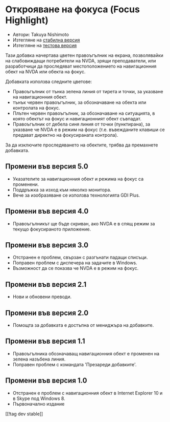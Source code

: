 # Открояване на фокуса (Focus Highlight) #

* Автори: Takuya Nishimoto
* Изтегляне на [стабилна версия][2]
* Изтегляне на [тестова версия][1]

Тази добавка начертава цветен правоъгълник на екрана, позволявайки на
слабовиждащи потребители на NVDA, зрящи преподаватели, или разработчици да
проследяват местоположението на навигационния обект на NVDA или обекта на
фокус.

Добавката използва следните цветове:

* Правоъгълник от тънка зелена линия от тирета и точки, за указване на
  навигационния обект.
* тънък червен правоъгълник, за обозначаване на обекта или контролата на
  фокус.
* Плътен червен правоъгълник, за обозначаване на ситуацията, в която обектът
  на фокус и навигационният обект съвпадат.
* Правоъгълник от дебела синя линия от точки (пунктирана), за указване че
  NVDA е в режим на фокус (т.е. въвежданите клавиши се предават директно на
  фокусираната контрола).

За да изключите проследяването на обектите, трябва да премахнете добавката.

## Промени във версия 5.0 ##

* Указателите за навигационния обект и режима на фокус са променени.
* Поддръжка за изход към няколко монитора.
* Вече за изобразяване се използва технологията GDI Plus.

## Промени във версия 4.0 ##

* Правоъгълникът ще бъде скриван, ако NVDA е в спящ режим за текущо
  фокусираното приложение.

## Промени във версия 3.0 ##

* Отстранен е проблем, свързан с разгънати падащи списъци.
* Поправен проблем с диспечера на задачите в Windows.
* Възможност да се показва че NVDA е в режим на фокус.

## Промени във версия 2.1 ##

* Нови и обновени преводи.

## Промени във версия 2.0 ##

* Помощта за добавката е достъпна от мениджъра на добавките.

## Промени във версия 1.1 ##

* Правоъгълника обозначаващ навигационния обект е променен на зелена
  назъбена линия.
* Поправен проблем с командата 'Презареди добавките'.

## Промени във версия 1.0 ##

* Отстранен е проблем с навигационния обект в Internet Explorer 10 и в Skype
  под Windows 8.
* Първоначално издание


[[!tag dev stable]]

[1]: https://addons.nvda-project.org/files/get.php?file=fh-dev

[2]: https://addons.nvda-project.org/files/get.php?file=fh
